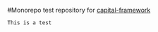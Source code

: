 #Monorepo test repository for [capital-framework](https://github.com/cfpb/capital-framework)

`This is a test`
